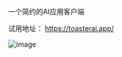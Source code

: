 一个简约的AI应用客户端

试用地址： https://toasterai.app/

![image](https://github.com/user-attachments/assets/e1c49ba8-01fc-4b04-a640-78d4c9bd595f)
